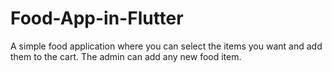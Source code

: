 # Food-App-in-Flutter
A simple food application where you can select the items you want and add them to the cart. The admin can add any new food item.
